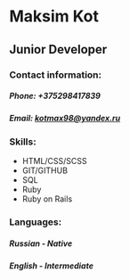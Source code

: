 # Maksim Kot

## Junior Developer

### Contact information:

##### Phone: +375298417839
##### Email: kotmax98@yandex.ru

### Skills:
* HTML/CSS/SCSS
* GIT/GITHUB
* SQL
* Ruby
* Ruby on Rails
 
### Languages:
##### Russian - Native
##### English - Intermediate
